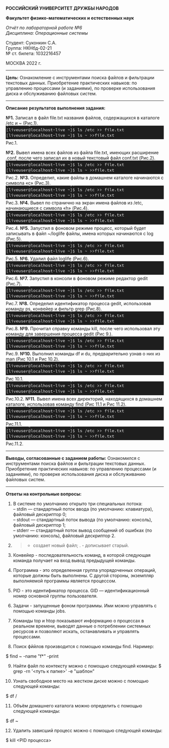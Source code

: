 **РОССИЙСКИЙ УНИВЕРСИТЕТ ДРУЖБЫ НАРОДОВ**

**Факультет физико-математических и естественных наук**

*Отчёт по лабораторной работе №6  
Дисциплина: Операционные системы*

Студент: Суконкин С.А.  
Группа: НКНбд-02-21  
№ ст. билета: 1032216457                                       

МОСКВА
2022 г.

---

**Цель:**
Ознакомление c инструментами поиска файлов и фильтрации текстовых данных. Приобретение практических навыков: по управлению процессами (и заданиями), по проверке использования диска и обслуживанию файловых систем.

---

**Описание результатов выполнения задания:**

**№1.**
Записал в файл file.txt названия файлов, содержащихся в каталоге /etc и ~ (Рис.1).
![6.1](https://github.com/sasukonkin/Otchyoty/blob/main/New%20folder%20(6)/6.1.png?raw=true)  
Рис.1. 

**№2.**
Вывел имена всех файлов из файла file.txt, имеющих расширение .conf, после  чего записал их в новый текстовый файл conf.txt (Рис.2).
![6.1](https://github.com/sasukonkin/Otchyoty/blob/main/New%20folder%20(6)/6.1.png?raw=true)
Рис.2.
**№3.**
Определил, какие файлы в домашнем каталоге начинаются с символа «с» (Рис.3).
![6.1](https://github.com/sasukonkin/Otchyoty/blob/main/New%20folder%20(6)/6.1.png?raw=true)
Рис.3.
**№4.**
Вывел по странично на экран имена файлов из /etc, начинающиеся с символа «h» (Рис.4).
![6.1](https://github.com/sasukonkin/Otchyoty/blob/main/New%20folder%20(6)/6.1.png?raw=true)
Рис.4.
**№5.**
Запустил в фоновом режиме процесс, который будет записывать в файл ~/loglife файлы, имена которых начинаются с log (Рис.5).
![6.1](https://github.com/sasukonkin/Otchyoty/blob/main/New%20folder%20(6)/6.1.png?raw=true)
Рис.5.
**№6.**
Удалил файл loglife (Рис.6).
![6.1](https://github.com/sasukonkin/Otchyoty/blob/main/New%20folder%20(6)/6.1.png?raw=true)
Рис.6.
**№7.**
Запустил в консоли в фоновом режиме редактор gedit (Рис.7).
![6.1](https://github.com/sasukonkin/Otchyoty/blob/main/New%20folder%20(6)/6.1.png?raw=true)
Рис.7.
**№8.**
Определил идентификатор процесса gedit, использовав команду ps, конвейер и фильтр grep (Рис.8).
![6.1](https://github.com/sasukonkin/Otchyoty/blob/main/New%20folder%20(6)/6.1.png?raw=true)
Рис.8.
**№9.**
Прочитал справку команды kill, после чего использовал эту команду для завершения процесса gedit (Рис 9.).
![6.1](https://github.com/sasukonkin/Otchyoty/blob/main/New%20folder%20(6)/6.1.png?raw=true)
Рис.9.
**№10.**
Выполнил команды df и du, предварительно узнав о них из man (Рис 10.1 и Рис 10.2).
![6.1](https://github.com/sasukonkin/Otchyoty/blob/main/New%20folder%20(6)/6.1.png?raw=true)
Рис 10.1.
![6.1](https://github.com/sasukonkin/Otchyoty/blob/main/New%20folder%20(6)/6.1.png?raw=true)
Рис.10.2.
**№11.**
Вывел имена всех директорий, находящихся в домашнем каталоге, использовав команду find (Рис 11.1 и Рис 11.2).
![6.1](https://github.com/sasukonkin/Otchyoty/blob/main/New%20folder%20(6)/6.1.png?raw=true)
Рис.11.1.
![6.1](https://github.com/sasukonkin/Otchyoty/blob/main/New%20folder%20(6)/6.1.png?raw=true)
Рис.11.2.

---

**Выводы, согласованные с заданием работы:**
Ознакомился с инструментами поиска файлов и фильтрации текстовых данных. Приобретение практических навыков: по управлению процессами (и заданиями), по проверке использования диска и обслуживанию файловых систем.

---

**Ответы на контрольные вопросы:**
1. В системе по умолчанию открыто три специальных потока:    
 – stdin — стандартный поток ввода (по умолчанию: клавиатура), файловый дескриптор 0;  
 – stdout — стандартный поток вывода (по умолчанию: консоль), файловый
дескриптор 1;  
 – stderr — стандартный поток вывод сообщений об ошибках (по
умолчанию: консоль), файловый дескриптор 2.

2. > - создает новый файл; . - дописывает старый.

3. Конвейер - последовательность команд, в которой следующая команда получает на вход вывод предыдущей команды.

4. Программа - это определенная группа упорядоченных операций, которые должны быть выполнены. С другой стороны, экземпляр выполняемой программы является процессом.

5. PID - это идентификатор процесса. GID — идентификационный номер основной группы пользователя.

6. Задачи - запущенные фоном программы. Ими можно управлять с помощью
команды jobs.

7. Команды top и htop показывают информацию о процессах в реальном времени, выводят данные о потреблении системных ресурсов и позволяют искать, останавливать и управлять процессами.

8. Поиск фййлов производится с помощью команды find. Наример:

$ find ~ -name "f*" -print

9. Найти файл по контексту можно с помощью следующей команды:
$ grep -rn '<путь к папке>' -e "шаблон"

10. Узнать свободное место на жестком диске можно с помощью следующей
команды:

$ df /

11. Объём домашнего каталога можно определить с помощью следующей команды:

$ df ~

12. Удалить зависший процесс можно с помощью следующей команды:

$ kill <PID процесса>
